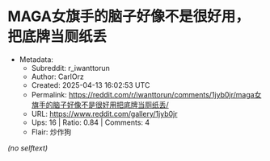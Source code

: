 # MAGA女旗手的脑子好像不是很好用，把底牌当厕纸丢

- Metadata:
  - Subreddit: r_iwanttorun
  - Author: CarlOrz
  - Created: 2025-04-13 16:02:53 UTC
  - Permalink: https://reddit.com/r/iwanttorun/comments/1jyb0jr/maga女旗手的脑子好像不是很好用把底牌当厕纸丢/
  - URL: https://www.reddit.com/gallery/1jyb0jr
  - Ups: 16 | Ratio: 0.84 | Comments: 4
  - Flair: 炒作狗

_(no selftext)_
